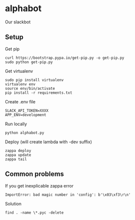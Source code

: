 # alphabot
Our slackbot

## Setup

Get pip

    curl https://bootstrap.pypa.io/get-pip.py -o get-pip.py
    sudo python get-pip.py

Get virtualenv

    sudo pip install virtualenv
    virtualenv env
    source env/bin/activate
    pip install -r requirements.txt


Create .env file

    SLACK_API_TOKEN=XXXX
    APP_ENV=development

Run locally

    python alphabot.py

Deploy (will create lambda with -dev suffix)

    zappa deploy
    zappa update
    zappa tail

## Common problems

If you get inexplicable zappa error 

    ImportError: bad magic number in 'config': b'\x03\xf3\r\n'

Solution

    find . -name \*.pyc -delete